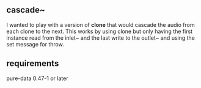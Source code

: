 cascade~
-------

I wanted to play with a version of **clone** that would cascade the audio from each clone to the next.
This works by using clone but only having the first instance read from the inlet~ and the last write to the outlet~ and using the set message for throw.

requirements
---
pure-data 0.47-1 or later
